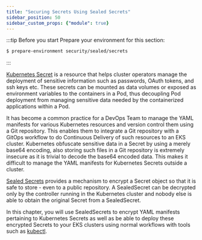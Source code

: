 ```yaml
---
title: "Securing Secrets Using Sealed Secrets"
sidebar_position: 50
sidebar_custom_props: {"module": true}
---
```


:::tip Before you start
Prepare your environment for this section:

```bash timeout=300 wait=30
$ prepare-environment security/sealed/secrets
```

:::

[Kubernetes Secret](https://kubernetes.io/docs/concepts/configuration/secret/) is a resource that helps cluster operators manage the deployment of sensitive information such as passwords, OAuth tokens, and ssh keys etc. These secrets can be mounted as data volumes or exposed as environment variables to the containers in a Pod, thus decoupling Pod deployment from managing sensitive data needed by the containerized applications within a Pod.

It has become a common practice for a DevOps Team to manage the YAML manifests for various Kubernetes resources and version control them using a Git repository. This enables them to integrate a Git repository with a GitOps workflow to do Continuous Delivery of such resources to an EKS cluster. 
Kubernetes obfuscate sensitive data in a Secret by using a merely base64 encoding, also storing such files in a Git repository is extremely insecure as it is trivial to decode the base64 encoded data. This makes it difficult to manage the YAML manifests for Kubernetes Secrets outside a cluster.

[Sealed Secrets](https://github.com/bitnami-labs/sealed-secrets) provides a mechanism to encrypt a Secret object so that it is safe to store - even to a public repository. A SealedSecret can be decrypted only by the controller running in the Kubernetes cluster and nobody else is able to obtain the original Secret from a SealedSecret.

In this chapter, you will use SealedSecrets to encrypt YAML manifests pertaining to Kubernetes Secrets as well as be able to deploy these encrypted Secrets to your EKS clusters using normal workflows with tools such as [kubectl](https://kubernetes.io/docs/reference/kubectl/).
